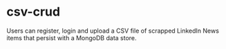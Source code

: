 # csv-crud

Users can register, login and upload a CSV file of scrapped LinkedIn News items that persist with a MongoDB data store.
